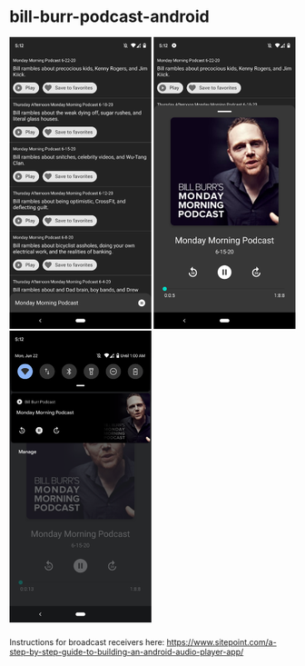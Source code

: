 # bill-burr-podcast-android

<img src="https://github.com/alexanderjpowell/bill-burr-podcast-android/blob/master/screenshots/screenshot1.png" width="250">

<img src="https://github.com/alexanderjpowell/bill-burr-podcast-android/blob/master/screenshots/screenshot2.png" width="250">

<img src="https://github.com/alexanderjpowell/bill-burr-podcast-android/blob/master/screenshots/screenshot3.png" width="250">

###

Instructions for broadcast receivers here:
https://www.sitepoint.com/a-step-by-step-guide-to-building-an-android-audio-player-app/